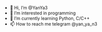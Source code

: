- 👋 Hi, I’m @YanYa3
- 👀 I’m interested in programming
- 🌱 I’m currently learning Python, С/С++
- 📫 How to reach me telegram @yan_ya_n3

<!---
Yan103/Yan103 is a ✨ special ✨ repository because its `README.md` (this file) appears on your GitHub profile.
You can click the Preview link to take a look at your changes.
--->
